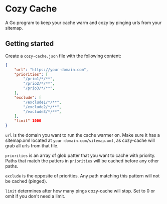 # Cozy Cache

A Go program to keep your cache warm and cozy by pinging urls from your sitemap.

## Getting started

Create a `cozy-cache.json` file with the following content:

```json
{
    "url": "https://your-domain.com",
    "priorities": [
        "/prio1/*/**",
        "/prio2/*/**",
        "/prio3/*/**",
    ],
    "exclude": [
        "/exclude1/*/**",
        "/exclude2/*/**",
        "/exclude3/*/**",
    ],
    "limit" 1000
}
```

`url` is the domain you want to run the cache warmer on. Make sure it has a sitemap.xml located at `your-domain.com/sitemap.xml`, as cozy-cache will grab all urls from that file.

`priorities` is an array of glob patter that you want to cache with priority. Paths that match the patters in `priorities` will be cached before any other paths.

`exclude` is the opposite of priorities. Any path matching this pattern will not be cached (pinged).

`limit` determines after how many pings cozy-cache will stop. Set to 0 or omit if you don't need a limit.